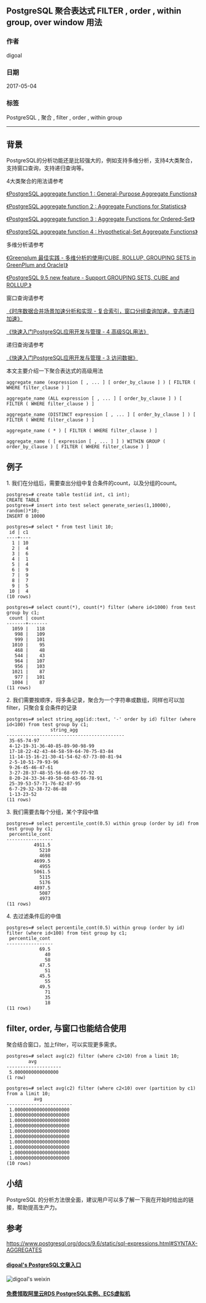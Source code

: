 ## PostgreSQL 聚合表达式 FILTER , order , within group, over window 用法   
                  
### 作者                  
digoal                  
                  
### 日期                  
2017-05-04                 
                  
### 标签                  
PostgreSQL , 聚合 , filter , order , within group  
                  
----                  
                  
## 背景     
PostgreSQL的分析功能还是比较强大的，例如支持多维分析，支持4大类聚合，支持窗口查询，支持递归查询等。  
  
4大类聚合的用法请参考  
  
[《PostgreSQL aggregate function 1 : General-Purpose Aggregate Functions》](../201503/20150302_01.md)    
  
[《PostgreSQL aggregate function 2 : Aggregate Functions for Statistics》](../201503/20150303_03.md)    
  
[《PostgreSQL aggregate function 3 : Aggregate Functions for Ordered-Set》](../201504/20150407_01.md)    
  
[《PostgreSQL aggregate function 4 : Hypothetical-Set Aggregate Functions》](../201504/20150407_02.md)    
  
多维分析请参考  
  
[《Greenplum 最佳实践 - 多维分析的使用(CUBE, ROLLUP, GROUPING SETS in GreenPlum and Oracle)》](../201212/20121218_03.md)    
  
[《PostgreSQL 9.5 new feature - Support GROUPING SETS, CUBE and ROLLUP.》](../201505/20150526_02.md)    
  
窗口查询请参考  
  
[《时序数据合并场景加速分析和实现 - 复合索引，窗口分组查询加速，变态递归加速》](../201611/20161128_01.md)    
  
[《快速入门PostgreSQL应用开发与管理 - 4 高级SQL用法》](../201704/20170411_04.md)   
  
递归查询请参考  
  
[《快速入门PostgreSQL应用开发与管理 - 3 访问数据》](../201704/20170411_03.md)  
  
本文主要介绍一下聚合表达式的高级用法  
  
```  
aggregate_name (expression [ , ... ] [ order_by_clause ] ) [ FILTER ( WHERE filter_clause ) ]  
  
aggregate_name (ALL expression [ , ... ] [ order_by_clause ] ) [ FILTER ( WHERE filter_clause ) ]  
  
aggregate_name (DISTINCT expression [ , ... ] [ order_by_clause ] ) [ FILTER ( WHERE filter_clause ) ]  
  
aggregate_name ( * ) [ FILTER ( WHERE filter_clause ) ]  
  
aggregate_name ( [ expression [ , ... ] ] ) WITHIN GROUP ( order_by_clause ) [ FILTER ( WHERE filter_clause ) ]  
```  
  
## 例子  
1\. 我们在分组后，需要查出分组中复合条件的count，以及分组的count。  
  
```  
postgres=# create table test(id int, c1 int);  
CREATE TABLE  
postgres=# insert into test select generate_series(1,10000), random()*10;  
INSERT 0 10000  
  
postgres=# select * from test limit 10;  
 id | c1   
----+----  
  1 | 10  
  2 |  4  
  3 |  6  
  4 |  1  
  5 |  4  
  6 |  9  
  7 |  9  
  8 |  7  
  9 |  5  
 10 |  4  
(10 rows)  
```  
  
```  
postgres=# select count(*), count(*) filter (where id<1000) from test group by c1;  
 count | count   
-------+-------  
  1059 |   118  
   998 |   109  
   999 |   101  
  1010 |    95  
   468 |    48  
   544 |    43  
   964 |   107  
   956 |   103  
  1021 |    87  
   977 |   101  
  1004 |    87  
(11 rows)  
```  
  
2\. 我们需要按顺序，将多条记录，聚合为一个字符串或数组，同样也可以加filter，只聚合复合条件的记录  
  
```  
postgres=# select string_agg(id::text, '-' order by id) filter (where id<100) from test group by c1;  
                string_agg                   
-------------------------------------------  
 35-65-74-97  
 4-12-19-31-36-40-85-89-90-98-99  
 17-18-22-42-43-44-58-59-64-70-75-83-84  
 11-14-15-16-21-30-41-54-62-67-73-80-81-94  
 2-5-10-51-79-93-96  
 9-26-45-46-47-61  
 3-27-28-37-48-55-56-68-69-77-92  
 8-20-24-33-34-49-50-60-63-66-78-91  
 25-39-53-57-71-76-82-87-95  
 6-7-29-32-38-72-86-88  
 1-13-23-52  
(11 rows)  
```  
  
3\. 我们需要去每个分组，某个字段中值  
  
```  
postgres=# select percentile_cont(0.5) within group (order by id) from test group by c1;  
 percentile_cont   
-----------------  
          4911.5  
            5210  
            4698  
          4699.5  
            4955  
          5061.5  
            5115  
            5176  
          4897.5  
            5087  
            4973  
(11 rows)  
```  
  
4\. 去过滤条件后的中值  
  
```  
postgres=# select percentile_cont(0.5) within group (order by id) filter (where id<100) from test group by c1;  
 percentile_cont   
-----------------  
            69.5  
              40  
              58  
            47.5  
              51  
            45.5  
              55  
            49.5  
              71  
              35  
              18  
(11 rows)  
```  
  
## filter, order, 与窗口也能结合使用
聚合结合窗口，加上filter，可以实现更多需求。  
  
```
postgres=# select avg(c2) filter (where c2<10) from a limit 10;
        avg         
--------------------
 5.0000000000000000
(1 row)

postgres=# select avg(c2) filter (where c2<10) over (partition by c1) from a limit 10;
          avg           
------------------------
 1.00000000000000000000
 1.00000000000000000000
 1.00000000000000000000
 1.00000000000000000000
 1.00000000000000000000
 1.00000000000000000000
 1.00000000000000000000
 1.00000000000000000000
 1.00000000000000000000
 1.00000000000000000000
(10 rows)
```
  
## 小结  
PostgreSQL 的分析方法很全面，建议用户可以多了解一下我在开始时给出的链接，帮助提高生产力。  
    
## 参考    
https://www.postgresql.org/docs/9.6/static/sql-expressions.html#SYNTAX-AGGREGATES    
  
  
  
  
  
  
  
  
  
  
  
  
  
  
  
#### [digoal's PostgreSQL文章入口](https://github.com/digoal/blog/blob/master/README.md "22709685feb7cab07d30f30387f0a9ae")
  
  
![digoal's weixin](../pic/digoal_weixin.jpg "f7ad92eeba24523fd47a6e1a0e691b59")
  
  
  
  
  
  
  
  
#### [免费领取阿里云RDS PostgreSQL实例、ECS虚拟机](https://www.aliyun.com/database/postgresqlactivity "57258f76c37864c6e6d23383d05714ea")
  
